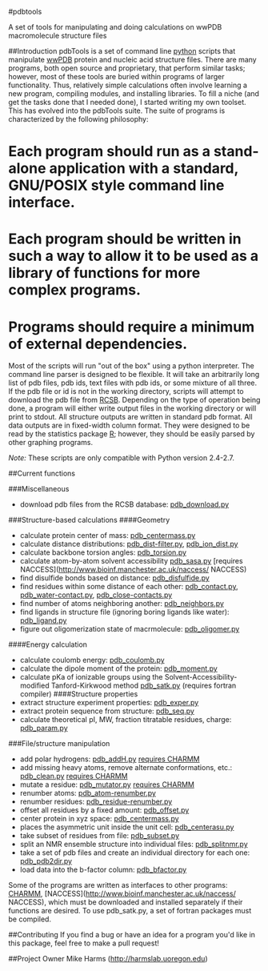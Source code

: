 #pdbtools

A set of tools for manipulating and doing calculations on wwPDB macromolecule structure files

##Introduction
pdbTools is a set of command line [python](http://www.python.org) scripts that manipulate [wwPDB](http://www.wwpdb.org/) protein and nucleic acid structure files.  There are many programs, both open source and proprietary, that perform similar tasks; however, most of these tools are buried within programs of larger functionality.  Thus, relatively simple calculations often involve learning a new program, compiling modules, and installing libraries. To fill a niche (and get the tasks done that I needed done), I started writing my own toolset.  This has evolved into the pdbTools suite.  The suite of programs is characterized by the following philosophy:

  # Each program should run as a stand-alone application with a standard, GNU/POSIX style command line interface.
  # Each program should be written in such a way to allow it to be used as a library of functions for more complex programs.
  # Programs should require a minimum of external dependencies.

Most of the scripts will run "out of the box" using a python interpreter.  The command line parser is designed to be flexible.  It will take an arbitrarily long list of pdb files, pdb ids, text files with pdb ids, or some mixture of all three.  If the pdb file or id is not in the working directory, scripts will attempt to download the pdb file from [RCSB](http://www.rcsb.org/).  Depending on the type of operation being done, a program will either write output files in the working directory or will print to stdout.  All structure outputs are written in standard pdb format.  All data outputs are in fixed-width column format.  They were designed to be read by the statistics package [R](http://cran.r-project.org/); however, they should be easily parsed by other graphing programs.

*Note:* These scripts are only compatible with Python version 2.4-2.7.

##Current functions

###Miscellaneous
  * download pdb files from the RCSB database: [pdb_download.py](https://github.com/harmslab/pdbtools/blob/master/pdbTools/pdb_download.py)

###Structure-based calculations
####Geometry
  * calculate protein center of mass: [pdb_centermass.py](https://github.com/harmslab/pdbtools/blob/master/pdbTools/pdb_centermass.py)
  * calculate distance distributions: [pdb_dist-filter.py](https://github.com/harmslab/pdbtools/blob/master/pdbTools/pdb_dist-filter.py),  [pdb_ion_dist.py](https://github.com/harmslab/pdbtools/blob/master/pdbTools/pdb_ion-dist.py) 
  * calculate backbone torsion angles: [pdb_torsion.py](https://github.com/harmslab/pdbtools/blob/master/pdbTools/pdb_torsion.py)
  * calculate atom-by-atom solvent accessibility [pdb_sasa.py](https://github.com/harmslab/pdbtools/blob/master/pdbTools/pdb_sasa.py) [requires NACCESS](http://www.bioinf.manchester.ac.uk/naccess/ NACCESS)
  * find disulfide bonds based on distance: [pdb_disfulfide.py](https://github.com/harmslab/pdbtools/blob/master/pdbTools/pdb_disulfide.py)
  * find residues within some distance of each other: [pdb_contact.py](https://github.com/harmslab/pdbtools/blob/master/pdbTools/pdb_contact.py), [pdb_water-contact.py](https://github.com/harmslab/pdbtools/blob/master/pdbTools/pdb_water-contact.py), [pdb_close-contacts.py](https://github.com/harmslab/pdbtools/blob/master/pdbTools/pdb_close-contacts.py)
  * find number of atoms neighboring another: [pdb_neighbors.py](https://github.com/harmslab/pdbtools/blob/master/pdbTools/pdb_neighbors.py)
  * find ligands in structure file (ignoring boring ligands like water): [pdb_ligand.py](https://github.com/harmslab/pdbtools/blob/master/pdbTools/pdb_ligand.py)
  * figure out oligomerization state of macrmolecule: [pdb_oligomer.py](https://github.com/harmslab/pdbtools/blob/master/pdbTools/pdb_oligomer.py)

####Energy calculation
  * calculate coulomb energy: [pdb_coulomb.py](https://github.com/harmslab/pdbtools/blob/master/pdbTools/pdb_coulomb.py)
  * calculate the dipole moment of the protein: [pdb_moment.py](https://github.com/harmslab/pdbtools/blob/master/pdbTools/pdb_moment.py)
  * calculate pKa of ionizable groups using the Solvent-Accessibility-modified Tanford-Kirkwood method [pdb_satk.py](https://github.com/harmslab/pdbtools/blob/master/pdbTools/pdb_satk.py) (requires fortran compiler) 
####Structure properties
  * extract structure experiment properties: [pdb_exper.py](https://github.com/harmslab/pdbtools/blob/master/pdbTools/pdb_exper.py)
  * extract protein sequence from structure: [pdb_seq.py](https://github.com/harmslab/pdbtools/blob/master/pdbTools/pdb_seq.py)
  * calculate theoretical pI, MW, fraction titratable residues, charge: [pdb_param.py](https://github.com/harmslab/pdbtools/blob/master/pdbTools/pdb_param.py)

###File/structure manipulation
  * add polar hydrogens: [pdb_addH.py](https://github.com/harmslab/pdbtools/blob/master/pdbTools/pdb_addH.py) [requires CHARMM](http://www.charmm.org/) 
  * add missing heavy atoms, remove alternate conformations, etc.: [pdb_clean.py](https://github.com/harmslab/pdbtools/blob/master/pdbTools/pdb_clean.py) [requires CHARMM](http://www.charmm.org/) 
  * mutate a residue: [pdb_mutator.py](https://github.com/harmslab/pdbtools/blob/master/pdbTools/pdb_mutator.py) [requires CHARMM](http://www.charmm.org/) 
  * renumber atoms: [pdb_atom-renumber.py](https://github.com/harmslab/pdbtools/blob/master/pdbTools/pdb_atom_renumber.py)
  * renumber residues: [pdb_residue-renumber.py](https://github.com/harmslab/pdbtools/blob/master/pdbTools/pdb_residue-renumber.py)
  * offset all residues by a fixed amount: [pdb_offset.py](https://github.com/harmslab/pdbtools/blob/master/pdbTools/pdb_offset.py)
  * center protein in xyz space: [pdb_centermass.py](https://github.com/harmslab/pdbtools/blob/master/pdbTools/pdb_centermass.py)
  * places the asymmetric unit inside the unit cell: [pdb_centerasu.py](https://github.com/harmslab/pdbtools/blob/master/pdbTools/pdb_centerasu.py)
  * take subset of residues from file: [pdb_subset.py](https://github.com/harmslab/pdbtools/blob/master/pdbTools/pdb_subset.py)
  * split an NMR ensemble structure into individual files: [pdb_splitnmr.py](https://github.com/harmslab/pdbtools/blob/master/pdbTools/pdb_splitnmr.py)
  * take a set of pdb files and create an individual directory for each one: [pdb_pdb2dir.py](https://github.com/harmslab/pdbtools/blob/master/pdbTools/pdb_pdb2dir.py)
  * load data into the b-factor column: [pdb_bfactor.py](https://github.com/harmslab/pdbtools/blob/master/pdbTools/pdb_bfactor.py)

Some of the programs are written as interfaces to other programs: [CHARMM](http://www.charmm.org/),  [NACCESS](http://www.bioinf.manchester.ac.uk/naccess/ NACCESS), which must be downloaded and installed separately if their functions are desired.  To use pdb_satk.py, a set of fortran packages must be compiled.

##Contributing
If you find a bug or have an idea for a program you'd like in this package, feel free to make a pull request!

##Project Owner
Mike Harms (http://harmslab.uoregon.edu)

